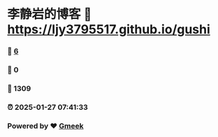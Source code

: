 # 李静岩的博客 :link: https://ljy3795517.github.io/gushi 
### :page_facing_up: [6](https://ljy3795517.github.io/gushi/tag.html) 
### :speech_balloon: 0 
### :hibiscus: 1309 
### :alarm_clock: 2025-01-27 07:41:33 
### Powered by :heart: [Gmeek](https://github.com/Meekdai/Gmeek)
